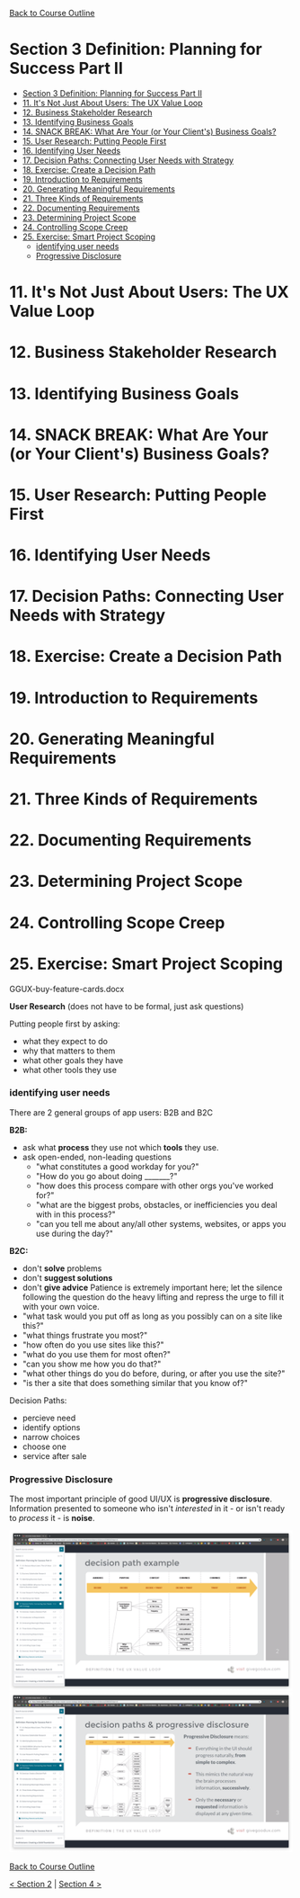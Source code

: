 [Back to Course Outline](../course-outline.md)

# Section 3 Definition: Planning for Success Part II

- [Section 3 Definition: Planning for Success Part II](#section-3-definition-planning-for-success-part-ii)
- [11. It's Not Just About Users: The UX Value Loop](#11-its-not-just-about-users-the-ux-value-loop)
- [12. Business Stakeholder Research](#12-business-stakeholder-research)
- [13. Identifying Business Goals](#13-identifying-business-goals)
- [14. SNACK BREAK: What Are Your (or Your Client's) Business Goals?](#14-snack-break-what-are-your-or-your-clients-business-goals)
- [15. User Research: Putting People First](#15-user-research-putting-people-first)
- [16. Identifying User Needs](#16-identifying-user-needs)
- [17. Decision Paths: Connecting User Needs with Strategy](#17-decision-paths-connecting-user-needs-with-strategy)
- [18. Exercise: Create a Decision Path](#18-exercise-create-a-decision-path)
- [19. Introduction to Requirements](#19-introduction-to-requirements)
- [20. Generating Meaningful Requirements](#20-generating-meaningful-requirements)
- [21. Three Kinds of Requirements](#21-three-kinds-of-requirements)
- [22. Documenting Requirements](#22-documenting-requirements)
- [23. Determining Project Scope](#23-determining-project-scope)
- [24. Controlling Scope Creep](#24-controlling-scope-creep)
- [25. Exercise: Smart Project Scoping](#25-exercise-smart-project-scoping)
    - [identifying user needs](#identifying-user-needs)
    - [Progressive Disclosure](#progressive-disclosure)



# 11. It's Not Just About Users: The UX Value Loop
# 12. Business Stakeholder Research
# 13. Identifying Business Goals
# 14. SNACK BREAK: What Are Your (or Your Client's) Business Goals?
# 15. User Research: Putting People First
# 16. Identifying User Needs
# 17. Decision Paths: Connecting User Needs with Strategy
# 18. Exercise: Create a Decision Path
# 19. Introduction to Requirements
# 20. Generating Meaningful Requirements
# 21. Three Kinds of Requirements
# 22. Documenting Requirements
# 23. Determining Project Scope
# 24. Controlling Scope Creep
# 25. Exercise: Smart Project Scoping
  GGUX-buy-feature-cards.docx


**User Research** (does not have to be formal, just ask questions)

Putting people first by asking:

- what they expect to do
- why that matters to them
- what other goals they have
- what other tools they use  

### identifying user needs

There are 2 general groups of app users: B2B and B2C  

**B2B:**

- ask what **process** they use not which **tools** they use.
- ask open-ended, non-leading questions
  - "what constitutes a good workday for you?"
  - "How do you go about doing _______?"
  - "how does this process compare with other orgs you've worked for?"
  - "what are the biggest probs, obstacles, or inefficiencies you deal with in this process?"
  - "can you tell me about any/all other systems, websites, or apps you use during the day?"

**B2C:**

- don't **solve** problems
- don't **suggest solutions**
- don't **give advice**
Patience is extremely important here; let the silence following the question do the heavy lifting and repress the urge to fill it with your own voice.
- "what task would you put off as long as you possibly can on a site like this?"
- "what things frustrate you most?"
- "how often do you use sites like this?"
- "what do you use them for most often?"
- "can you show me how you do that?"
- "what other things do you do before, during, or after you use the site?"
- "is ther a site that does something similar that you know of?"

Decision Paths:

- percieve need
- identify options
- narrow choices
- choose one
- service after sale

### Progressive Disclosure

The most important principle of good UI/UX is **progressive disclosure**.  
Information presented to someone who isn't _interested_ in it - or isn't ready to _process_ it - is **noise**.  

![decision-path-example.png](../img/decision-path-example.png)
![progressive-disclosure.png](../img/progressive-disclosure.png)


[Back to Course Outline](../course-outline.md)  

[< Section 2](../notes/notes-section-02.md) | [Section 4 >](../notes/notes-section-04.md)  